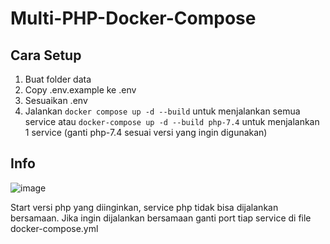 # Multi-PHP-Docker-Compose

## Cara Setup
1. Buat folder data
2. Copy .env.example ke .env
3. Sesuaikan .env
4. Jalankan ```docker compose up -d --build``` untuk menjalankan semua service atau ```docker-compose up -d --build php-7.4``` untuk menjalankan 1 service (ganti php-7.4 sesuai versi yang ingin digunakan)

## Info
![image](https://github.com/chandika7d/Multi-PHP-Docker-Compose/assets/20274245/d1e029e2-e5a6-4339-842b-506ece3c85fb)

Start versi php yang diinginkan, service php tidak bisa dijalankan bersamaan. Jika ingin dijalankan bersamaan ganti port tiap service di file docker-compose.yml
